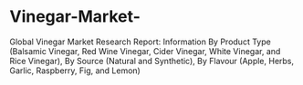 # Vinegar-Market-
Global Vinegar Market Research Report: Information By Product Type (Balsamic Vinegar, Red Wine Vinegar, Cider Vinegar, White Vinegar, and Rice Vinegar), By Source (Natural and Synthetic), By Flavour (Apple, Herbs, Garlic, Raspberry, Fig, and Lemon)
